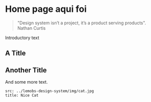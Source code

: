 # Home page aqui foi

> "Design system isn’t a project, it’s a product serving products". Nathan Curtis

Introductory text

## A Title
## Another Title

And some more text.

```image
src: ../lemobs-design-system/img/cat.jpg
title: Nice Cat
```